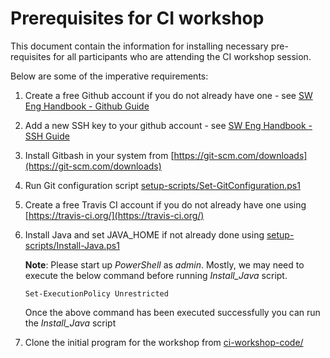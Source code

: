 # Prerequisites for CI workshop

This document contain the information for installing necessary pre-requisites for all participants who are attending the CI workshop session. 

Below are some of the imperative requirements:

1. Create a free Github account if you do not already have one - see [SW Eng Handbook - Github Guide](https://github.com/uribench/software-engineering-handbook/tree/master/Guides/Git)

2. Add a new SSH key to your github account - see [SW Eng Handbook - SSH Guide](https://github.com/uribench/software-engineering-handbook/tree/master/Guides/SSH)

3. Install Gitbash in your system from [https://git-scm.com/downloads](https://git-scm.com/downloads)

4. Run Git configuration script [setup-scripts/Set-GitConfiguration.ps1](scripts/Set-GitConfiguration.ps1)

5. Create a free Travis CI account if you do not already have one using [https://travis-ci.org/](https://travis-ci.org/)

6. Install Java and set JAVA_HOME if not already done using [setup-scripts/Install-Java.ps1](setup-scripts/Install-Java.ps1)

   **Note**: Please start up *PowerShell* as *admin*. Mostly, we may need to execute the below command before running *Install_Java* script. 

   `Set-ExecutionPolicy Unrestricted`

   Once the above command has been executed successfully you can run the *Install_Java* script

7. Clone the initial program for the workshop from [ci-workshop-code/](ci-workshop-code/)
